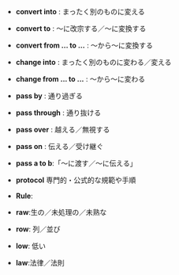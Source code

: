 

* **convert into** : まったく別のものに変える
* **convert to** : 〜に改宗する／〜に変換する
* **convert from ... to ...** : 〜から〜に変換する



* **change into** : まったく別のものに変わる／変える
* **change from ... to ...** : 〜から〜に変わる



* **pass by** : 通り過ぎる
* **pass through** : 通り抜ける
* **pass over** : 越える／無視する
* **pass on** : 伝える／受け継ぐ
* **pass a to b**:「〜に渡す／〜に伝える」



* **protocol** 専門的・公式的な規範や手順
* **Rule**:
* **raw**:生の／未処理の／未熟な
* **row**: 列／並び
* **low**: 低い
* **law**:法律／法則
